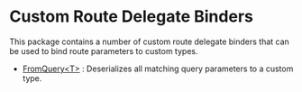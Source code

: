 # Custom Route Delegate Binders

This package contains a number of custom route delegate binders that can be used to bind route parameters to custom types.

- [FromQuery\<T\>](./FromQuery.md) : Deserializes all matching query parameters to a custom type.
